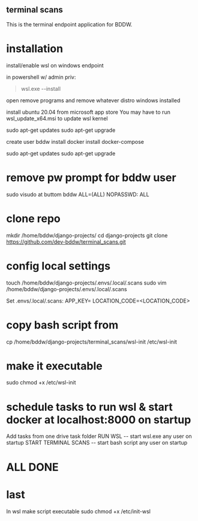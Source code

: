 terminal scans
---------------

This is the terminal endpoint application for BDDW.

# installation

install/enable wsl on windows endpoint

in powershell w/ admin priv:

> wsl.exe --install

open remove programs and remove whatever distro windows installed

install ubuntu 20.04 from microsoft app store
You may have to run wsl_update_x64.msi to update wsl kernel

sudo apt-get updates
sudo apt-get upgrade


create user bddw
install docker
install docker-compose

sudo apt-get updates
sudo apt-get upgrade


# remove pw prompt for bddw user

sudo visudo
at buttom
bddw ALL=(ALL) NOPASSWD: ALL

# clone repo

mkdir /home/bddw/django-projects/
cd django-projects
git clone https://github.com/dev-bddw/terminal_scans.git

# config local settings

touch /home/bddw/django-projects/.envs/.local/.scans
sudo vim /home/bddw/django-projects/.envs/.local/.scans

Set .envs/.local/.scans:
    APP_KEY=<API KEY HERE>
    LOCATION_CODE=<LOCATION_CODE>

# copy bash script from

cp /home/bddw/django-projects/terminal_scans/wsl-init /etc/wsl-init

# make it executable

sudo chmod +x /etc/wsl-init

# schedule tasks to run wsl & start docker at localhost:8000 on startup

Add tasks from one drive task folder
RUN WSL -- start wsl.exe any user on startup
START TERMINAL SCANS -- start bash script any user on startup

# ALL DONE



# last
In wsl make script executable
sudo chmod +x /etc/init-wsl
